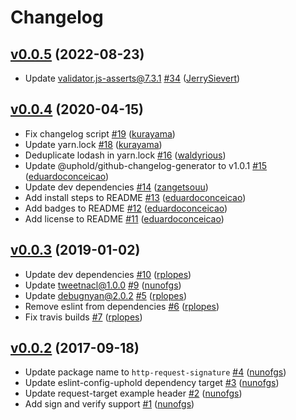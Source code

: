# Changelog

## [v0.0.5](https://github.com/uphold/http-request-signature/releases/tag/v0.0.5) (2022-08-23)
- Update validator.js-asserts@7.3.1 [\#34](https://github.com/uphold/http-request-signature/pull/34) ([JerrySievert](https://github.com/JerrySievert))

## [v0.0.4](https://github.com/uphold/http-request-signature/releases/tag/v0.0.4) (2020-04-15)
- Fix changelog script [\#19](https://github.com/uphold/http-request-signature/pull/19) ([kurayama](https://github.com/kurayama))
- Update yarn.lock [\#18](https://github.com/uphold/http-request-signature/pull/18) ([kurayama](https://github.com/kurayama))
- Deduplicate lodash in yarn.lock [\#16](https://github.com/uphold/http-request-signature/pull/16) ([waldyrious](https://github.com/waldyrious))
- Update @uphold/github-changelog-generator to v1.0.1 [\#15](https://github.com/uphold/http-request-signature/pull/15) ([eduardoconceicao](https://github.com/eduardoconceicao))
- Update dev dependencies [\#14](https://github.com/uphold/http-request-signature/pull/14) ([zangetsouu](https://github.com/zangetsouu))
- Add install steps to README [\#13](https://github.com/uphold/http-request-signature/pull/13) ([eduardoconceicao](https://github.com/eduardoconceicao))
- Add badges to README [\#12](https://github.com/uphold/http-request-signature/pull/12) ([eduardoconceicao](https://github.com/eduardoconceicao))
- Add license to README [\#11](https://github.com/uphold/http-request-signature/pull/11) ([eduardoconceicao](https://github.com/eduardoconceicao))

## [v0.0.3](https://github.com/uphold/http-request-signature/releases/tag/v0.0.3) (2019-01-02)
- Update dev dependencies [\#10](https://github.com/uphold/http-request-signature/pull/10) ([rplopes](https://github.com/rplopes))
- Update tweetnacl@1.0.0 [\#9](https://github.com/uphold/http-request-signature/pull/9) ([nunofgs](https://github.com/nunofgs))
- Update debugnyan@2.0.2 [\#5](https://github.com/uphold/http-request-signature/pull/5) ([rplopes](https://github.com/rplopes))
- Remove eslint from dependencies [\#6](https://github.com/uphold/http-request-signature/pull/6) ([rplopes](https://github.com/rplopes))
- Fix travis builds [\#7](https://github.com/uphold/http-request-signature/pull/7) ([rplopes](https://github.com/rplopes))

## [v0.0.2](https://github.com/uphold/http-request-signature/releases/tag/v0.0.2) (2017-09-18)
- Update package name to `http-request-signature` [\#4](https://github.com/uphold/http-request-signature/pull/4) ([nunofgs](https://github.com/nunofgs))
- Update eslint-config-uphold dependency target [\#3](https://github.com/uphold/http-request-signature/pull/3) ([nunofgs](https://github.com/nunofgs))
- Update request-target example header [\#2](https://github.com/uphold/http-request-signature/pull/2) ([nunofgs](https://github.com/nunofgs))
- Add sign and verify support [\#1](https://github.com/uphold/http-request-signature/pull/1) ([nunofgs](https://github.com/nunofgs))
